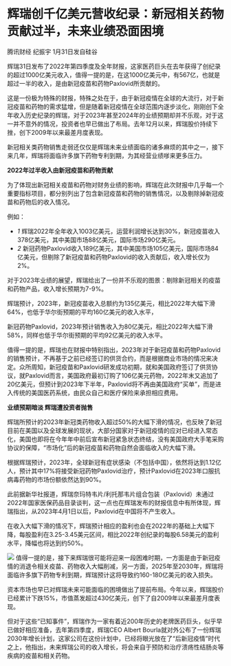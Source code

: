 # 辉瑞创千亿美元营收纪录：新冠相关药物贡献过半，未来业绩恐面困境

腾讯财经 纪振宇 1月31日发自硅谷

辉瑞31日发布了2022年第四季度及全年财报，这家医药巨头在去年获得了创纪录的超过1000亿美元收入，值得一提的是，在这1000亿美元中，有567亿，也就是超过一半的收入，是由新冠疫苗和药物Paxlovid所贡献的。

这是一份极为特殊的财报，特殊之处在于，由于新冠疫情在全球的大流行，对于新冠疫苗和药物的需求猛增，但是随着新冠疫情在全球范围内逐步淡化，刚刚创下全年收入历史纪录的辉瑞，对于2023年甚至2024年的业绩预期却并不乐观，对于这一并不意外的情况，投资者也早已做出了布局。去年12月以来，辉瑞股价持续下挫，创下2009年以来最差月度表现。

新冠相关类药物销售走弱还仅仅是辉瑞未来业绩面临的诸多麻烦的其中之一，接下来几年，辉瑞将面临许多旗下药物专利到期，为其经营业绩嗲来更多压力。

**2022年过半收入由新冠疫苗和药物贡献**

为了体现出新冠相关疫苗和药物对财务业绩的影响，辉瑞在此次财报中几乎每一个重要指标项目，都分别列出了包含新冠疫苗和药物的销售情况，以及剔除掉新冠疫苗和药物后的收入情况。

例如：

  * _1_ 辉瑞2022年全年收入1003亿美元，运营利润增长达到30%，新冠疫苗收入378亿美元，其中美国市场88亿美元，国际市场290亿美元。
  * _2_ 新冠药物Paxlovid收入189亿美元，其中美国市场105亿美元，国际市场84亿美元，但剔除了新冠疫苗和药物Paxlovid的收入贡献后，收入增长仅为2%。

对于2023年业绩的展望，辉瑞给出了一份并不乐观的图景：剔除新冠相关的疫苗和药物产品，收入增长预期为7-9%。

辉瑞预计，2023年，新冠疫苗收入总额约为135亿美元，相比2022年大幅下滑64%，也低于华尔街预期的平均160亿美元的收入水平，

新冠药物Paxlovid，2023年预计销售收入为80亿美元，相比2022年大幅下滑58%，同样也低于华尔街预期的平均92亿美元的收入水平。

值得一提的是，辉瑞也在财报中特别指出，2023年对于新冠疫苗和药物Paxlovid的销售预计，不再基于之前已经签订的供货合约，而是根据商业市场的情况来决定。众所周知，新冠疫苗和Paxlovid研发成功初期，就和美国政府签订了供货协议，就Paxlovid而言，美国政府最初订购了106亿美元药物，2022年末又追加了20亿美元，但预计到2023年下半年，Paxlovid将不再由美国政府“买单”，而是进入传统的美国医药系统，由民众自己和医疗保险来承担相应费用。

**业绩预期暗淡 辉瑞遭投资者抛售**

辉瑞所预计的2023年新冠类药物收入超过50%的大幅下滑的情况，也反映了新冠目前在美国以及全球发展的现状，大部分国家对于新冠疫情的应对已经进入常态化，美国也即将在今年年中前后宣布新冠紧急状态终结，没有美国政府大手笔采购协议的保障，“市场化”后的新冠疫苗和药物自然会面临收入的大幅下滑。

根据辉瑞预计，2023年，全球新冠有症状感染（不包括中国），依然将达到1.12亿人，预计其中17%将接受新冠药物Paxlovid治疗，预计Paxlovid在2023年口服抗病毒药物的市场份额依然达到90%。

此前据新华社报道，辉瑞奈玛特韦片/利托那韦片组合包装（Paxlovid）未通过2022年国家医保药品目录谈判，这一点也在辉瑞发布的财报信息中有所体现，辉瑞指出，从2023年4月1日以后，Paxlovid在中国将不产生收入。

在收入大幅下滑的情况下，辉瑞预计相应的盈利也会在2022年的基础上大幅下降，每股盈利在3.25-3.45美元区间，相比2022年创纪录的每股6.58美元的盈利水平，降幅也将达到约50%。

![](https://inews.gtimg.com/news_bt/OM-jHSGl4_yJly6dktaNkd1yZz3L9TZO6-Ko8zOPAhxdoAA/1000)
值得一提的是，接下来辉瑞很可能将迎来一段困难时期，一方面是由于新冠疫情的消退令相关疫苗、药物收入大幅削减，另一方面，2025年至2030年，辉瑞将面临许多旗下药物专利到期，辉瑞预计这将导致约160-180亿美元的收入损失。

资本市场也早已对辉瑞未来可能面临的困境做出了提前布局。今年以来，辉瑞股价已经累计下跌15%，市值蒸发超过430亿美元，创下了自2009年以来最差月度表现。

但对于这些“已知事件”，辉瑞作为一家有着近200年历史的老牌医药巨头，似乎早已做好相应准备，去年第四季度，辉瑞CEO Albert
Bourla就对外公布了一份辉瑞2030年增长计划，这家公司在这份计划中，已经将眼光放在了“后新冠疫情”时代之上，他指出，未来辉瑞公司的收入增长，将会来自于预防和治疗溃疡性结肠炎等疾病的疫苗和相关药物。


